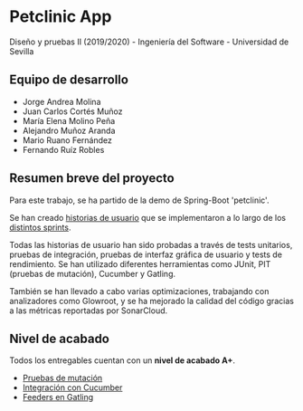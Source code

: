 # Petclinic App

Diseño y pruebas II (2019/2020) - Ingeniería del Software - Universidad de Sevilla

## Equipo de desarrollo

- Jorge Andrea Molina
- Juan Carlos Cortés Muñoz
- María Elena Molino Peña
- Alejandro Muñoz Aranda
- Mario Ruano Fernández
- Fernando Ruíz Robles

## Resumen breve del proyecto

Para este trabajo, se ha partido de la demo de Spring-Boot 'petclinic'.

Se han creado [historias de usuario](https://github.com/dp2-g3-7/petclinic/wiki/Historias-de-usuario) que se implementaron a lo largo de los [distintos sprints](https://github.com/dp2-g3-7/petclinic/wiki/Product-backlog).

Todas las historias de usuario han sido probadas a través de tests unitarios, pruebas de integración, pruebas de interfaz gráfica de usuario y tests de rendimiento. Se han utilizado diferentes herramientas como JUnit, PIT (pruebas de mutación), Cucumber y Gatling.

También se han llevado a cabo varias optimizaciones, trabajando con analizadores como Glowroot, y se ha mejorado la calidad del código gracias a las métricas reportadas por SonarCloud.

## Nivel de acabado

Todos los entregables cuentan con un **nivel de acabado A+**.

- [Pruebas de mutación](https://github.com/dp2-g3-7/petclinic/wiki/Pruebas-de-mutaci%C3%B3n)
- [Integración con Cucumber](https://github.com/dp2-g3-7/petclinic/wiki/Integraci%C3%B3n-con-Cucumber)
- [Feeders en Gatling](https://github.com/dp2-g3-7/petclinic/wiki/Feeders-en-Gatling)
